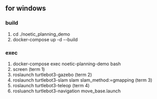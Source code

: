 ## for windows
### build
1. cd ./noetic_planning_demo
2. docker-compose up -d --build

### exec
1. docker-compose exec noetic-planning-demo bash
2. screen
(term 1)
3. roslaunch turtlebot3-gazebo 
(term 2)
4. roslaunch turtlebot3-slam slam slam_method:=gmapping
(term 3)
5. roslaunch turtlebot3-teleop
(term 4)
6. rosluanch turtlebot3-navigation move_base.launch